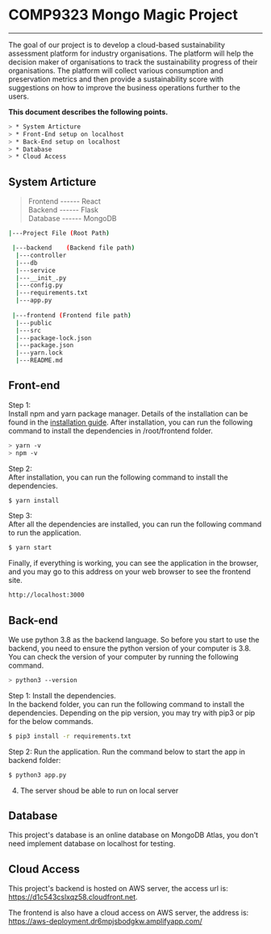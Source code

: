 # COMP9323 Mongo Magic Project

------

The goal of our project is to develop a cloud-based sustainability assessment platform for industry organisations. The platform will help the decision maker of organisations to track
the sustainability progress of their organisations. The platform will collect various consumption and preservation metrics and then provide a sustainability score with suggestions on how to improve the business operations further to the users. 


**This document describes the following points.**

```sh
> * System Articture
> * Front-End setup on localhost
> * Back-End setup on localhost
> * Database
> * Cloud Access
```
## System Articture

> Frontend  ------  React   
> Backend   ------  Flask   
> Database  ------  MongoDB   
```sh
|---Project File (Root Path)

 |---backend	(Backend file path)
  |---controller
  |---db
  |---service
  |---__init_.py
  |---config.py
  |---requirements.txt
  |---app.py 
 
 |---frontend (Frontend file path)
  |---public 
  |---src 
  |---package-lock.json 
  |---package.json 
  |---yarn.lock
  |---README.md 

```

## Front-end

Step 1:    
Install npm and yarn package manager.
Details of the installation can be found in the [installation guide](https://yarnpkg.com/en/docs/install).
After installation, you can run the following command to install the dependencies in /root/frontend folder.
```sh
> yarn -v
> npm -v
```
Step 2:   
After installation, you can run the following command to install the dependencies.
```sh
$ yarn install
```
Step 3:   
After all the dependencies are installed, you can run the following command to run the application.
```sh
$ yarn start
```
Finally, if everything is working, you can see the application in the browser, and you may go to this address on your web browser to see the frontend site.
```sh
http://localhost:3000
```


## Back-end
We use python 3.8 as the backend language. So before you start to use the backend, you need to ensure the python version of your computer is 3.8. You can check the version of your computer by running the following command.
```sh
> python3 --version
```
Step 1: Install the dependencies.   
In the backend folder, you can run the following command to install the dependencies. Depending on the pip version, you may try with pip3 or pip for the below commands.
```sh
$ pip3 install -r requirements.txt
```
Step 2: Run the application.
Run the command below to start the app in backend folder:
```sh
$ python3 app.py
```
4) The server shoud be able to run on local server

## Database
This project's database is an online database on MongoDB Atlas, you don't need implement database on localhost for testing. 

## Cloud Access
This project's backend is hosted on AWS server, the access url is: https://d1c543cslxqz58.cloudfront.net.   

The frontend is also have a cloud access on AWS server, the address is:   
https://aws-deployment.dr6mpjsbodgkw.amplifyapp.com/